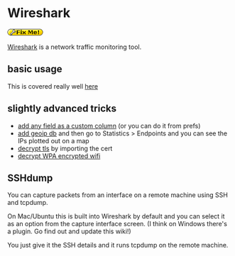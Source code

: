 # Wireshark

![FIXME](../../.gitbook/assets/fixme.gif)

[Wireshark](https://wireshark.org/) is a network traffic monitoring tool.

## basic usage

This is covered really well [here](https://jvns.ca/blog/2018/06/19/what-i-use-wireshark-for/)

## slightly advanced tricks

* [add any field as a custom column](https://www.malware-traffic-analysis.net/tutorials/wireshark/index2.html) \(or you can do it from prefs\)
* [add geoip db](https://wiki.wireshark.org/HowToUseGeoIP) and then go to Statistics &gt; Endpoints and you can see the IPs plotted out on a map
* [decrypt tls](http://packetpushers.net/using-wireshark-to-decode-ssltls-packets/) by importing the cert
* [decrypt WPA encrypted wifi](https://wiki.wireshark.org/HowToDecrypt802.11)

## SSHdump

You can capture packets from an interface on a remote machine using SSH and tcpdump.

On Mac/Ubuntu this is built into Wireshark by default and you can select it as an option from the capture interface screen. \(I think on Windows there's a plugin. Go find out and update this wiki!\)

You just give it the SSH details and it runs tcpdump on the remote machine.


